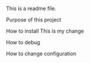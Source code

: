 This is a readme file.

Purpose of this project

How to install This is my change

How to debug

How to change configuration
